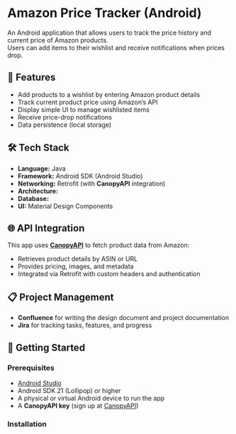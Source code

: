 # Amazon Price Tracker (Android)

An Android application that allows users to track the price history and current price of Amazon products.  
Users can add items to their wishlist and receive notifications when prices drop.  

## 📱 Features
- Add products to a wishlist by entering Amazon product details
- Track current product price using Amazon’s API
- Display simple UI to manage wishlisted items
- Receive price-drop notifications
- Data persistence (local storage)

## 🛠️ Tech Stack
- **Language:** Java
- **Framework:** Android SDK (Android Studio)
- **Networking:** Retrofit (with **CanopyAPI** integration)
- **Architecture:** 
- **Database:** 
- **UI:** Material Design Components
  
## 🌐 API Integration
This app uses **[CanopyAPI](https://canopyapi.co/)** to fetch product data from Amazon:  
- Retrieves product details by ASIN or URL
- Provides pricing, images, and metadata  
- Integrated via Retrofit with custom headers and authentication
  
## 📋 Project Management
- **Confluence** for writing the design document and project documentation  
- **Jira** for tracking tasks, features, and progress  

## 🚀 Getting Started

### Prerequisites
- [Android Studio](https://developer.android.com/studio)
- Android SDK 21 (Lollipop) or higher
- A physical or virtual Android device to run the app
- A **CanopyAPI key** (sign up at [CanopyAPI](https://canopyapi.co/))

### Installation

